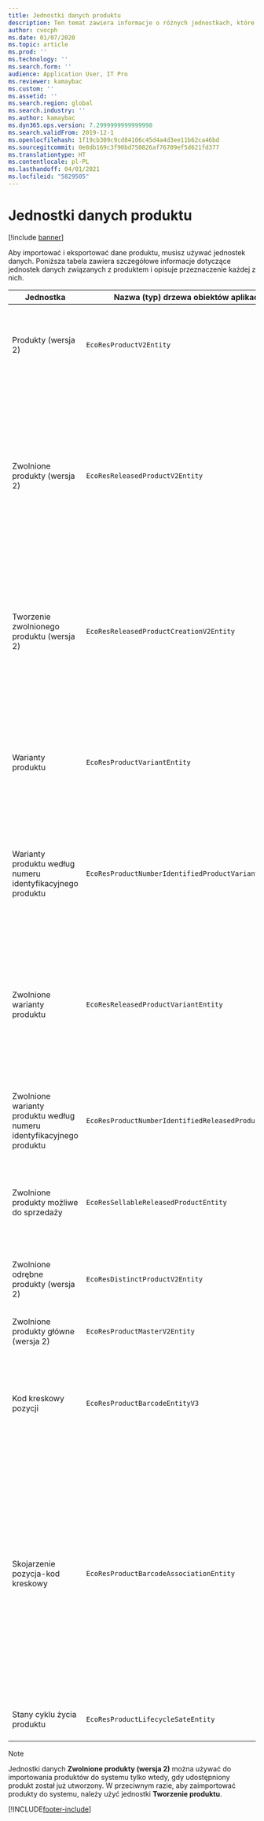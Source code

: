 ```yaml
---
title: Jednostki danych produktu
description: Ten temat zawiera informacje o różnych jednostkach, które mogą być używane do importowania i eksportowania danych produktu.
author: cvocph
ms.date: 01/07/2020
ms.topic: article
ms.prod: ''
ms.technology: ''
ms.search.form: ''
audience: Application User, IT Pro
ms.reviewer: kamaybac
ms.custom: ''
ms.assetid: ''
ms.search.region: global
ms.search.industry: ''
ms.author: kamaybac
ms.dyn365.ops.version: 7.2999999999999998
ms.search.validFrom: 2019-12-1
ms.openlocfilehash: 1f19cb309c9cd84106c45d4a4d3ee11b62ca46bd
ms.sourcegitcommit: 0e8db169c3f90bd750826af76709ef5d621fd377
ms.translationtype: HT
ms.contentlocale: pl-PL
ms.lasthandoff: 04/01/2021
ms.locfileid: "5829505"
---
```

# <a name="product-data-entities"></a>Jednostki danych produktu

[!include [banner](../includes/banner.md)]

Aby importować i eksportować dane produktu, musisz używać jednostek danych. Poniższa tabela zawiera szczegółowe informacje dotyczące jednostek danych związanych z produktem i opisuje przeznaczenie każdej z nich.

| Jednostka | Nazwa (typ) drzewa obiektów aplikacji (AOT) | Notatki |
|--------|-------------------------------------------|-------|
| Produkty (wersja 2) | `EcoResProductV2Entity` | Ta jednostka jest używana do importowania i eksportowania produktów udostępnionych: odrębnych produktów i produktów głównych. Pozwala na aktualizacje. Nie obsługuje operacji SQL opartych na zestawie. Jest włączona dla protokołu Open Data Protocol (OData). |
| Zwolnione produkty (wersja 2) | `EcoResReleasedProductV2Entity` | Ta jednostka jest używana do importowania i eksportowania zwolnionych produktów udostępnionych: odrębnych produktów i produktów głównych. Pozwala na aktualizacje. Wymaga, aby udostępniony produkt został już utworzony. Po zaimportowaniu nowego zwolnionego produktu następuje zwolnienie produktu udostępnionego. Istnieją również oddzielne jednostki, które mogą być używane do importowania i eksportowania zwolnionych produktów głównych oraz zwolnionych odrębnych wariantów. Ta jednostka nie obsługuje operacji SQL na podstawie zestawu ani operacji usuwania. Jest włączona dla protokołu OData. |
| Tworzenie zwolnionego produktu (wersja 2) | `EcoResReleasedProductCreationV2Entity` | Ta jednostka jest używana do importowania produktów udostępnionych i produktów zwolnionych w jednym kroku. Mimo że obsługuje ona operacje eksportu, to użycie nie jest zalecane, ponieważ celem jednostki jest tworzenie produktu. Nie obsługuje aktualizacji. Obsługuje ograniczony zestaw pól (pola, które są dostępne w oknie dialogowym tworzenia produktu). Nie obsługuje operacji SQL opartych na zestawie. Nie jest ujawniana za pośrednictwem protokołu OData. |
| Warianty produktu | `EcoResProductVariantEntity` | Ta jednostka jest używana do importowania i eksportowania udostępnionych wariantów produktu. Pozwala na aktualizacje. Wymaga, aby wartości wymiarów zostały już utworzone. Kluczem integracji jest produkt główny oraz wymiary produktu. Ta jednostka nie obsługuje operacji SQL opartych na zestawie. Jest włączona dla protokołu OData. Obsługuje operacje usuwania. Nie można jej rozszerzyć przez dodanie nowych wymiarów produktu. |
| Warianty produktu według numeru identyfikacyjnego produktu | `EcoResProductNumberIdentifiedProductVariantEntity` | Ta jednostka jest używana do importowania i eksportowania udostępnionych wariantów produktu. Pozwala na aktualizacje. Wymaga, aby wartości wymiarów zostały już utworzone. Kluczem integracji jest numer produktu (a klucz integracji dla jednostki **Warianty produktu** jest produkt główny plus wymiary produktu). |
| Zwolnione warianty produktu | `EcoResReleasedProductVariantEntity` | Ta jednostka jest używana do importowania i eksportowania zwolnionych wariantów produktu. Pozwala na aktualizacje. Wymaga, aby udostępnione warianty produktu zostały już utworzone. Po zaimportowaniu nowego zwolnionego wariantu produktu następuje zwolnienie udostępnionego wariantu produktu. Ta jednostka nie obsługuje operacji SQL opartych na zestawie. Jest włączona dla protokołu OData. Mimo że obsługuje operacje usuwania, to użycie obecnie powoduje uszkodzenie danych z powodu usterki bieżącej platformy. Tej jednostki nie można rozszerzyć przez dodanie nowych wymiarów produktu. |
| Zwolnione warianty produktu według numeru identyfikacyjnego produktu | `EcoResProductNumberIdentifiedReleasedProductVariantEntity` | Ta jednostka przypomina jednostkę **Zwolnione warianty produktu**, ale kluczem integracji jest numer produktu, a nie produkt główny plus wymiary produktu. Można ją rozszerzyć przez dodanie nowych wymiarów produktu. |
| Zwolnione produkty możliwe do sprzedaży | `EcoResSellableReleasedProductEntity` | Ta jednostka jest używana do eksportowania tylko produktów, które można sprzedać. Produkty możliwe do sprzedaży to takie, które zawierają informacje wymagane w celu użycia w zamówieniu sprzedaży. Te same reguły mają zastosowanie podczas weryfikowania produktu przy użyciu funkcji **weryfikacji** na stronie **Zwolnione produkty**. |
| Zwolnione odrębne produkty (wersja 2) | `EcoResDistinctProductV2Entity` | Ta jednostka jest używana do eksportowania odrębnych produktów. Te odrębne produkty mogą być produktami, produktami podtypu i wariantami produktu. |
| Zwolnione produkty główne (wersja 2) | `EcoResProductMasterV2Entity` | Ta jednostka jest używana do importowania i eksportowania produktów głównych. Nie jest on włączona na potrzeby zarządzania danymi. |
| Kod kreskowy pozycji | `EcoResProductBarcodeEntityV3` | Ta jednostka jest używana do eksportowania produktów i kodów kreskowych. Ta jednostka nie zezwala na śledzenie zmian, aktualizowanie ani usuwanie. Aby można było skorzystać z funkcji śledzenia zmian, aktualizacji lub usuwania w postaci kodów kreskowych, należy skorzystać z **jednostki skojarzenie pozycja-kod kreskowy**. |
| Skojarzenie pozycja-kod kreskowy | `EcoResProductBarcodeAssociationEntity` | Ta jednostka jest używana do eksportowania produktów i kodów kreskowych. Umożliwia to śledzenie zmian, aktualizowanie i usuwanie. Aby można było skorzystać z tej jednostki, *udoskonalenia elementu funkcja — kod kreskowy* musi być włączony w module [Zarządzanie funkcjami ](../../fin-ops-core/fin-ops/get-started/feature-management/feature-management-overview.md). Jest to klucz jednostki `AssociationID`, który tworzy skojarzenie między kodem kreskowym a produktem. Aby można było dodać obsługę tego klucza, w `InventitemBarcodeAssociation`momencie włączenia funkcji tabela zostanie wypełniona dla istniejących kodów kreskowych towaru. Tabela jest wypełniana przy użyciu zadania wsadowego, a tabela kodów kreskowych zawiera dużą liczbę rekordów, co może zająć dużo czasu na wykonanie zadania wsadowego. Dlatego zalecamy zaplanowanie włączenia tej funkcji (i uruchomienie zadania wsadowego) w czasie odpowiadającym harmonogramowi biznesowemu. |
| Stany cyklu życia produktu | `EcoResProductLifecycleSateEntity` | Ta jednostka jest używana do importowania i eksportowania różnych stanów cyklu życia produktu, które można przypisać do produktu. |

> [!NOTE]
> Jednostki danych **Zwolnione produkty (wersja 2)** można używać do importowania produktów do systemu tylko wtedy, gdy udostępniony produkt został już utworzony. W przeciwnym razie, aby zaimportować produkty do systemu, należy użyć jednostki **Tworzenie produktu**.


[!INCLUDE[footer-include](../../includes/footer-banner.md)]
